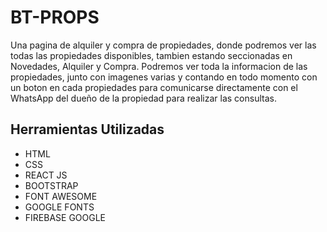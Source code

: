 
# BT-PROPS

Una pagina de alquiler y compra de propiedades, donde podremos ver las todas las propiedades disponibles, tambien estando seccionadas en Novedades, Alquiler y Compra. Podremos ver toda la informacion de las propiedades, junto con imagenes varias y contando en todo momento con un boton en cada propiedades para comunicarse directamente con el WhatsApp del dueño de la propiedad para realizar las consultas.


## Herramientas Utilizadas

 - HTML
 - CSS
 - REACT JS
 - BOOTSTRAP
 - FONT AWESOME
 - GOOGLE FONTS
 - FIREBASE GOOGLE

